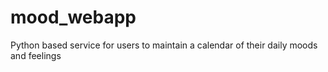 # mood_webapp
Python based service for users to maintain a calendar of their daily moods and feelings
